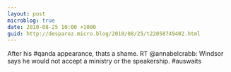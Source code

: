 ```yaml
---
layout: post
microblog: true
date: 2010-08-25 10:00 +1000
guid: http://desparoz.micro.blog/2010/08/25/t22058749402.html
---
```

After his #qanda appearance, thats a shame. RT @annabelcrabb: Windsor says he would not accept a ministry or the speakership. #auswaits

